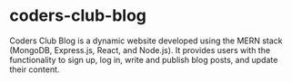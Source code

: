 # coders-club-blog
Coders Club Blog is a dynamic website developed using the MERN stack (MongoDB, Express.js, React, and Node.js). It provides users with the functionality to sign up, log in, write and publish blog posts, and update their content.
